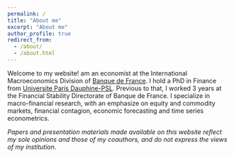 ```yaml
---
permalink: /
title: "About me"
excerpt: "About me"
author_profile: true
redirect_from: 
  - /about/
  - /about.html
---
```


Welcome to my website!  am an economist at the International Macroeconomics Division of [Banque de France](https://www.banque-france.fr/en). I hold a PhD in Finance from [Universite Paris Dauphine-PSL](https://dauphine.psl.eu/en/).  Previous to that, I worked 3 years at the Financial Stability Directorate of Banque de France. I specialize in macro-financial research, with an emphasize on equity and commodity markets, financial contagion, economic forecasting and time series econometrics.

*Papers and presentation materials made available on this website reflect my sole opinions and those of my coauthors, and do not express the views of my institution*.